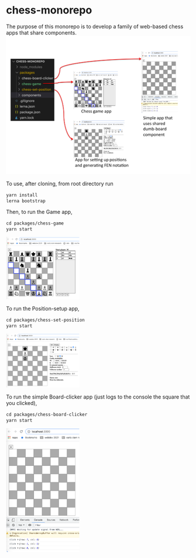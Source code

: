 # chess-monorepo
The purpose of this monorepo is to develop a family of web-based chess apps that share components. 
<img src="https://github.com/colindavey/chess-monorepo/blob/master/images/chessMonorepoDiagram.jpg" width="600"/>

To use, after cloning, from root directory run 
```
yarn install
lerna bootstrap
```

Then, to run the Game app,
```
cd packages/chess-game
yarn start
```
<img src="https://github.com/colindavey/chess-monorepo/blob/master/images/mono-game.png" width="200"/>

To run the Position-setup app,
```
cd packages/chess-set-position
yarn start
```
<img src="https://github.com/colindavey/chess-monorepo/blob/master/images/mono-setup.png" width="200"/>

To run the simple Board-clicker app (just logs to the console the square that you clicked),
```
cd packages/chess-board-clicker
yarn start
```
<img src="https://github.com/colindavey/chess-monorepo/blob/master/images/mono-clicker.png" width="200"/>
